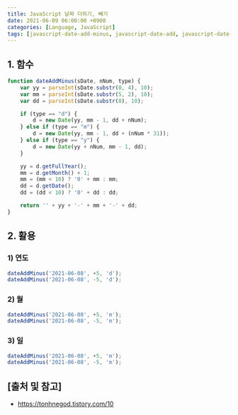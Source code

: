 ```yaml
---
title: JavaScript 날짜 더하기, 빼기
date: 2021-06-09 06:00:00 +0900
categories: [Language, JavaScript]
tags: [javascript-date-add-minus, javascript-date-add, javascript-date-minus, 자바스크립트-날짜-더하기-빼기, 자바스크립트-날짜-더하기, 자바스크립트-날짜-빼기]
---
```


## 1. 함수

```javascript
function dateAddMinus(sDate, nNum, type) {
    var yy = parseInt(sDate.substr(0, 4), 10);
    var mm = parseInt(sDate.substr(5, 2), 10);
    var dd = parseInt(sDate.substr(8), 10);

    if (type == "d") {
        d = new Date(yy, mm - 1, dd + nNum);
    } else if (type == "m") {
        d = new Date(yy, mm - 1, dd + (nNum * 31));
    } else if (type == "y") {
        d = new Date(yy + nNum, mm - 1, dd);
    }

    yy = d.getFullYear();
    mm = d.getMonth() + 1;
    mm = (mm < 10) ? '0' + mm : mm;
    dd = d.getDate();
    dd = (dd < 10) ? '0' + dd : dd;

    return '' + yy + '-' + mm + '-' + dd;
}
```

## 2. 활용

### 1) 연도

```javascript
dateAddMinus('2021-06-08', +5, 'd');
dateAddMinus('2021-06-08', -5, 'd');
```

### 2) 월

```javascript
dateAddMinus('2021-06-08', +5, 'm');
dateAddMinus('2021-06-08', -5, 'm');
```

### 3) 일

```javascript
dateAddMinus('2021-06-08', +5, 'm');
dateAddMinus('2021-06-08', -5, 'm');
```

## [출처 및 참고]
* <https://tonhnegod.tistory.com/10>
